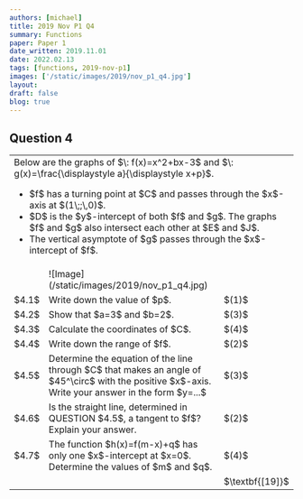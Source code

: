 ```yaml
---
authors: [michael]
title: 2019 Nov P1 Q4
summary: Functions
paper: Paper 1
date_written: 2019.11.01
date: 2022.02.13
tags: [functions, 2019-nov-p1]
images: ['/static/images/2019/nov_p1_q4.jpg']
layout:
draft: false
blog: true
---
```


## Question 4

<table class="border-collapse">
  <tbody>
    <tr>
      <td colSpan='3'>Below are the graphs of $\: f(x)=x^2+bx-3$ and $\: g(x)=\frac{\displaystyle a}{\displaystyle x+p}$.<ul>
          <li>$f$ has a turning point at $C$ and passes through the $x$-axis at $(1\;;\,0)$.</li>
          <li>$D$ is the $y$-intercept of both $f$ and $g$. The graphs $f$ and $g$ also intersect each other at $E$ and $J$.</li>
          <li>The vertical asymptote of $g$ passes through the $x$-intercept of $f$.</li></ul></td>
    </tr> 
    <tr>
      <td></td>
      <td>![Image](/static/images/2019/nov_p1_q4.jpg)</td>
      <td></td>
    </tr>
    <tr>
      <td>$4.1$</td>
      <td>Write down the value of $p$.</td>
      <td>$(1)$</td>
    </tr>
    <tr>
      <td>$4.2$</td>
      <td>Show that $a=3$ and $b=2$.</td>
      <td>$(3)$</td>
    </tr>
    <tr>
      <td>$4.3$</td>
      <td>Calculate the coordinates of $C$.</td>
      <td>$(4)$</td>
    </tr>
    <tr>
      <td>$4.4$</td>
      <td>Write down the range of $f$.</td>
      <td>$(2)$</td>
    </tr>
    <tr>
      <td>$4.5$</td>
      <td>Determine the equation of the line through $C$ that makes an angle of $45^\circ$ with the positive $x$-axis. Write your answer in the form $y=...$</td>
      <td>$(3)$</td>
    </tr>
    <tr>
      <td>$4.6$</td>
      <td>Is the straight line, determined in QUESTION $4.5$, a tangent to $f$? Explain your answer.</td>
      <td>$(2)$</td>
    </tr>
    <tr>
      <td>$4.7$</td>
      <td>The function $h(x)=f(m-x)+q$ has only one $x$-intercept at $x=0$. Determine the values of $m$ and $q$.</td>
      <td>$(4)$</td>
    </tr>
    <tr>
      <td></td>
      <td></td>
      <td>$\textbf{[19]}$</td>
    </tr>
  </tbody>
</table>
